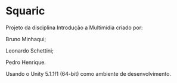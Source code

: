 # Squaric

Projeto da disciplina Introdução a Multimídia criado por:

Bruno Minhaqui;

Leonardo Schettini;

Pedro Henrique.


Usando o Unity 5.1.1f1 (64-bit) como ambiente de desenvolvimento.
